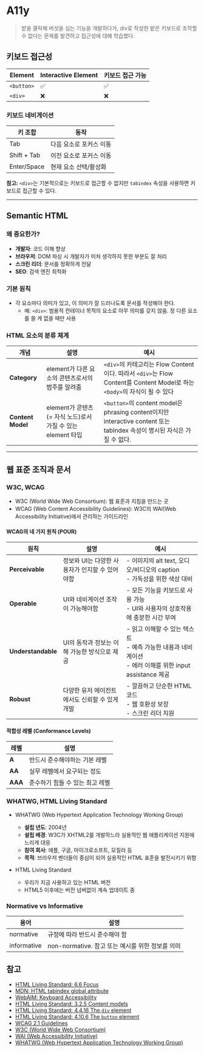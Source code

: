 # A11y

> 밭을 클릭해 버섯을 심는 기능을 개발하다가, div로 작성한 밭은 키보드로 조작할 수 없다는 문제를 발견하고 접근성에 대해 학습했다.

## 키보드 접근성

| Element    | Interactive Element | 키보드 접근 가능 |
| ---------- | ------------------- | ---------------- |
| `<button>` | ✅                  | ✅               |
| `<div>`    | ❌                  | ❌               |

### 키보드 네비게이션

| 키 조합     | 동작                    |
| ----------- | ----------------------- |
| Tab         | 다음 요소로 포커스 이동 |
| Shift + Tab | 이전 요소로 포커스 이동 |
| Enter/Space | 현재 요소 선택/활성화   |

**참고:** `<div>`는 기본적으로는 키보드로 접근할 수 없지만 `tabindex` 속성을 사용하면 키보드로 접근할 수 있다.

---

## Semantic HTML

### 왜 중요한가?

- **개발자**: 코드 이해 향상
- **브라우저**: DOM 파싱 시 개발자가 미처 생각하지 못한 부분도 잘 처리
- **스크린 리더**: 문서를 정확하게 전달
- **SEO**: 검색 엔진 최적화

### 기본 원칙

- 각 요소마다 의미가 있고, 이 의미가 잘 드러나도록 문서를 작성해야 한다.
  - 예: `<div>`: 범용적 컨테이너 목적의 요소로 아무 의미를 갖지 않음. 정 다른 요소를 쓸 게 없을 때만 사용

### HTML 요소의 분류 체계

| 개념              | 설명                                                        | 예시                                                                                                                     |
| ----------------- | ----------------------------------------------------------- | ------------------------------------------------------------------------------------------------------------------------ |
| **Category**      | element가 다른 요소의 콘텐츠로서의 범주를 알려줌            | `<div>`의 카테고리는 Flow Content이다. 따라서 `<div>`는 Flow Content를 Content Model로 하는 `<body>`의 자식이 될 수 있다 |
| **Content Model** | element가 콘텐츠(= 자식 노드)로서 가질 수 있는 element 타입 | `<button>`의 content model은 phrasing content이지만 interactive content 또는 tabIndex 속성이 명시된 자식은 가질 수 없다. |

---

## 웹 표준 조직과 문서

### W3C, WCAG

- W3C (World Wide Web Consortium): 웹 표준과 지침을 만드는 곳
- WCAG (Web Content Accessibility Guidelines): W3C의 WAI(Web Accessibility Initiative)에서 관리하는 가이드라인

#### WCAG의 네 가지 원칙 (POUR)

| 원칙               | 설명                                           | 예시                                                                                                        |
| ------------------ | ---------------------------------------------- | ----------------------------------------------------------------------------------------------------------- |
| **Perceivable**    | 정보와 UI는 다양한 사용자가 인지할 수 있어야함 | - 이미지의 alt text, 오디오/비디오의 caption<br>- 가독성을 위한 색상 대비                                   |
| **Operable**       | UI와 네비게이션 조작이 가능해야함              | - 모든 기능을 키보드로 사용 가능<br>- UI와 사용자의 상호작용에 충분한 시간 부여                             |
| **Understandable** | UI의 동작과 정보는 이해 가능한 방식으로 제공   | - 읽고 이해할 수 있는 텍스트<br>- 예측 가능한 내용과 네비게이션<br>- 에러 이해를 위한 input assistance 제공 |
| **Robust**         | 다양한 유저 에이전트에서도 신뢰할 수 있게 개발 | - 깔끔하고 단순한 HTML 코드<br>- 웹 호환성 보장<br>- 스크린 리더 지원                                       |

#### 적합성 레벨 (Conformance Levels)

| 레벨    | 설명                            |
| ------- | ------------------------------- |
| **A**   | 반드시 준수해야하는 기본 레벨   |
| **AA**  | 실무 레벨에서 요구되는 정도     |
| **AAA** | 준수하기 힘들 수 있는 최고 레벨 |

### WHATWG, HTML Living Standard

- WHATWG (Web Hypertext Application Technology Working Group)

  - **설립 년도**: 2004년
  - **설립 배경**: W3C가 XHTML2를 개발하느라 실용적인 웹 애플리케이션 지원에 느리게 대응
  - **참여 회사**: 애플, 구글, 마이크로소프트, 모질라 등
  - **목적**: 브라우저 벤더들이 중심이 되어 실용적인 HTML 표준을 발전시키기 위함

- HTML Living Standard
  - 우리가 지금 사용하고 있는 HTML 버전
  - HTML5 이후에는 버전 넘버없이 계속 업데이트 중

### Normative vs Informative

| 용어        | 설명                                             |
| ----------- | ------------------------------------------------ |
| normative   | 규정에 따라 반드시 준수해야 함                   |
| informative | non-normative. 참고 또는 예시를 위한 정보를 의미 |

## 참고

- [HTML Living Standard: 6.6 Focus](https://html.spec.whatwg.org/#focus)
- [MDN: HTML tabindex global attribute](https://developer.mozilla.org/en-US/docs/Web/HTML/Global_attributes/tabindex)
- [WebAIM: Keyboard Accessibility](https://webaim.org/techniques/keyboard/)
- [HTML Living Standard: 3.2.5 Content models](https://html.spec.whatwg.org/#content-models)
- [HTML Living Standard: 4.4.16 The `div` element](https://html.spec.whatwg.org/#the-div-element)
- [HTML Living Standard: 4.10.6 The `button` element](https://html.spec.whatwg.org/#the-button-element)
- [WCAG 2.1 Guidelines](https://www.w3.org/WAI/WCAG21/Understanding/)
- [W3C (World Wide Web Consortium)](https://www.w3.org/)
- [WAI (Web Accessibility Initiative)](https://www.w3.org/WAI/)
- [WHATWG (Web Hypertext Application Technology Working Group)](https://whatwg.org/)
